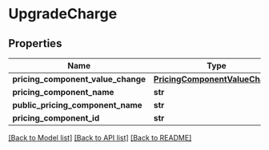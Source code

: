 # UpgradeCharge

## Properties
Name | Type | Description | Notes
------------ | ------------- | ------------- | -------------
**pricing_component_value_change** | [**PricingComponentValueChange**](PricingComponentValueChange.md) |  | [optional] 
**pricing_component_name** | **str** |  | [optional] 
**public_pricing_component_name** | **str** |  | [optional] 
**pricing_component_id** | **str** |  | [optional] 

[[Back to Model list]](../README.md#documentation-for-models) [[Back to API list]](../README.md#documentation-for-api-endpoints) [[Back to README]](../README.md)

